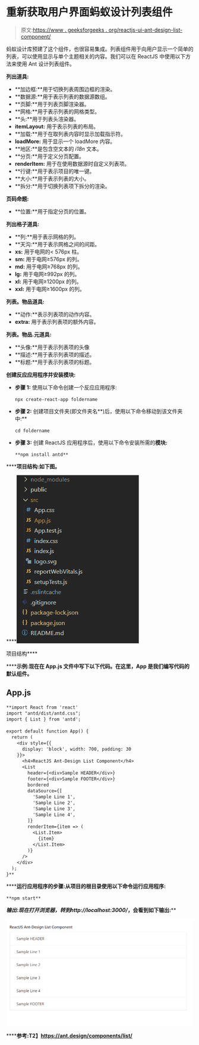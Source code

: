 # 重新获取用户界面蚂蚁设计列表组件

> 原文:[https://www . geeksforgeeks . org/reactjs-ui-ant-design-list-component/](https://www.geeksforgeeks.org/reactjs-ui-ant-design-list-component/)

蚂蚁设计库预建了这个组件，也很容易集成。列表组件用于向用户显示一个简单的列表，可以使用显示与单个主题相关的内容。我们可以在 ReactJS 中使用以下方法来使用 Ant 设计列表组件。

**列出道具:**

*   **加边框:**用于切换列表周围边框的渲染。
*   **数据源:**用于表示列表的数据源数组。
*   **页脚:**用于列表页脚渲染器。
*   **网格:**用于表示列表的网格类型。
*   **头:**用于列表头渲染器。
*   **itemLayout:** 用于表示列表的布局。
*   **加载:**用于在取列表内容时显示加载指示符。
*   **loadMore:** 用于显示一个 loadMore 内容。
*   **地区:**是包含空文本的 *i18n* 文本。
*   **分页:**用于定义分页配置。
*   **renderItem:** 用于在使用数据源时自定义列表项。
*   **行键:**用于表示项目的唯一键。
*   **大小:**用于表示列表的大小。
*   **拆分:**用于切换列表项下拆分的渲染。

**页码命题:**

*   **位置:**用于指定分页的位置。

**列出格子道具:**

*   **列:**用于表示网格的列。
*   **天沟:**用于表示网格之间的间距。
*   **xs:** 用于电网的< 576px 柱。
*   **sm:** 用于电网≥576px 的列。
*   **md:** 用于电网≥768px 的列。
*   **lg:** 用于电网≥992px 的列。
*   **xl:** 用于电网≥1200px 的列。
*   **xxl:** 用于电网≥1600px 的列。

**列表。物品道具:**

*   **动作:**表示列表项的动作内容。
*   **extra:** 用于表示列表项的额外内容。

**列表。物品.元道具:**

*   **头像:**用于表示列表项的头像
*   **描述:**用于表示列表项的描述。
*   **标题:**用于表示列表项的标题。

**创建反应应用程序并安装模块:**

*   **步骤 1:** 使用以下命令创建一个反应应用程序:

    ```
    npx create-react-app foldername
    ```

*   **步骤 2:** 创建项目文件夹(即文件夹名**)后，使用以下命令移动到该文件夹中:**

    ```
    cd foldername
    ```

*   **步骤 3:** 创建 ReactJS 应用程序后，使用以下命令安装所需的****模块:****

    ```
    **npm install antd**
    ```

******项目结构:**如下图。****

****![](img/f04ae0d8b722a9fff0bd9bd138b29c23.png)

项目结构**** 

******示例:**现在在 **App.js** 文件中写下以下代码。在这里，App 是我们编写代码的默认组件。****

## ****App.js****

```
**import React from 'react'
import "antd/dist/antd.css";
import { List } from 'antd';

export default function App() {
  return (
    <div style={{
      display: 'block', width: 700, padding: 30
    }}>
      <h4>ReactJS Ant-Design List Component</h4>
      <List
        header={<div>Sample HEADER</div>}
        footer={<div>Sample FOOTER</div>}
        bordered
        dataSource={[
          'Sample Line 1',
          'Sample Line 2',
          'Sample Line 3',
          'Sample Line 4',
        ]}
        renderItem={item => (
          <List.Item>
            {item}
          </List.Item>
        )}
      />
    </div>
  );
}**
```

******运行应用程序的步骤:**从项目的根目录使用以下命令运行应用程序:****

```
**npm start**
```

******输出:**现在打开浏览器，转到***http://localhost:3000/***，会看到如下输出:****

****![](img/9498b83c9c1bfc724aedf28cc575be73.png)****

******参考:**T2】https://ant.design/components/list/****